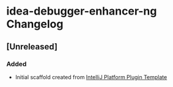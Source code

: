 <!-- Keep a Changelog guide -> https://keepachangelog.com -->

# idea-debugger-enhancer-ng Changelog

## [Unreleased]
### Added
- Initial scaffold created from [IntelliJ Platform Plugin Template](https://github.com/JetBrains/intellij-platform-plugin-template)
